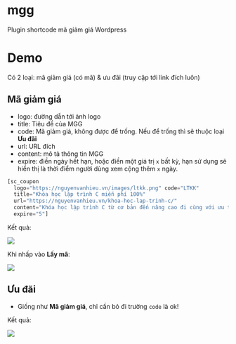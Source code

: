 # mgg
Plugin shortcode mã giảm giá Wordpress

# Demo
Có 2 loại: mã giảm giá (có mã) & ưu đãi (truy cập tới link đích luôn)

## Mã giảm giá
- logo: đường dẫn tới ảnh logo
- title: Tiêu đề của MGG
- code: Mã giảm giá, không được để trống. Nếu để trống thì sẽ thuộc loại **Ưu đãi**
- url: URL đích
- content: mô tả thông tin MGG
- expire: điền ngày hết hạn, hoặc điền một giá trị `x` bất kỳ, hạn sử dụng sẽ hiển thị là thời điểm người dùng xem cộng thêm `x` ngày.

```php
[sc_coupon 
  logo="https://nguyenvanhieu.vn/images/ltkk.png" code="LTKK" 
  title="Khóa học lập trình C miễn phí 100%" 
  url="https://nguyenvanhieu.vn/khoa-hoc-lap-trinh-c/"  
  content="Khóa học lập trình C từ cơ bản đến nâng cao đi cùng với ưu tiên thực hành qua vô vàn các bài tập lập trình đang có ưu đãi lên đến 100%" 
  expire="5"]
```

Kết quả:

![](https://i.imgur.com/dJSxfCB.png)

Khi nhấp vào **Lấy mã**:

![](https://i.imgur.com/IvBa5Et.png)

## Ưu đãi

- Giống như **Mã giảm giá**, chỉ cần bỏ đi trường `code` là ok!

Kết quả:

![](https://i.imgur.com/7TOU14L.png)
